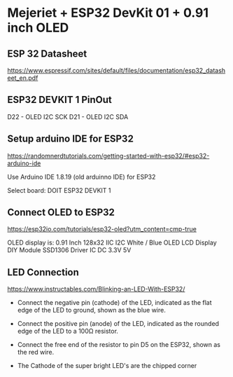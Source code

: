 # Mejeriet + ESP32 DevKit 01 + 0.91 inch OLED

## ESP 32 Datasheet
https://www.espressif.com/sites/default/files/documentation/esp32_datasheet_en.pdf

## ESP32 DEVKIT 1 PinOut
D22 - OLED I2C SCK
D21 - OLED I2C SDA

## Setup arduino IDE for ESP32
https://randomnerdtutorials.com/getting-started-with-esp32/#esp32-arduino-ide

Use Arduino IDE 1.8.19 (old arduinno IDE) for ESP32

Select board: DOIT ESP32 DEVKIT 1

## Connect OLED to ESP32
https://esp32io.com/tutorials/esp32-oled?utm_content=cmp-true

OLED display is:
0.91 Inch 128x32 IIC I2C White / Blue OLED LCD Display DIY Module SSD1306 Driver IC DC 3.3V 5V

## LED Connection
https://www.instructables.com/Blinking-an-LED-With-ESP32/

- Connect the negative pin (cathode) of the LED, indicated as the flat edge of the LED to ground, shown as the blue wire.

- Connect the positive pin (anode) of the LED, indicated as the rounded edge of the LED to a 100Ω resistor.

- Connect the free end of the resistor to pin D5 on the ESP32, shown as the red wire.

- The Cathode of the super bright LED's are the chipped corner
